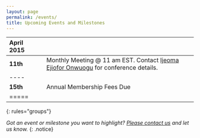 ```yaml
---
layout: page
permalink: /events/
title: Upcoming Events and Milestones
---
```



| April 2015     | |  |
|:--------|:---|:--------|
| **11th** | | Monthly Meeting @ 11 am EST. Contact [Ijeoma Ejiofor Onwuogu](mailto:ijeoma.ejiofor@fggconitsha.com) for conference details.|  
|----
| **15th** | | Annual Membership Fees Due | 
|=====
{: rules="groups"}


*Got an event or milestone you want to highlight? [Please contact us](mailto:contactus@fggconitsha.com) and let us know.*
{: .notice}
